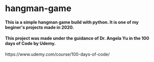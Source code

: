 # hangman-game

<h4>This ia a simple hangman game build with python. It is one of my beginer's projects made in 2020.</h4>
<h4>This project was made under the guidance of Dr. Angela Yu in the 100 days of Code by Udemy.</h4>
https://www.udemy.com/course/100-days-of-code/


